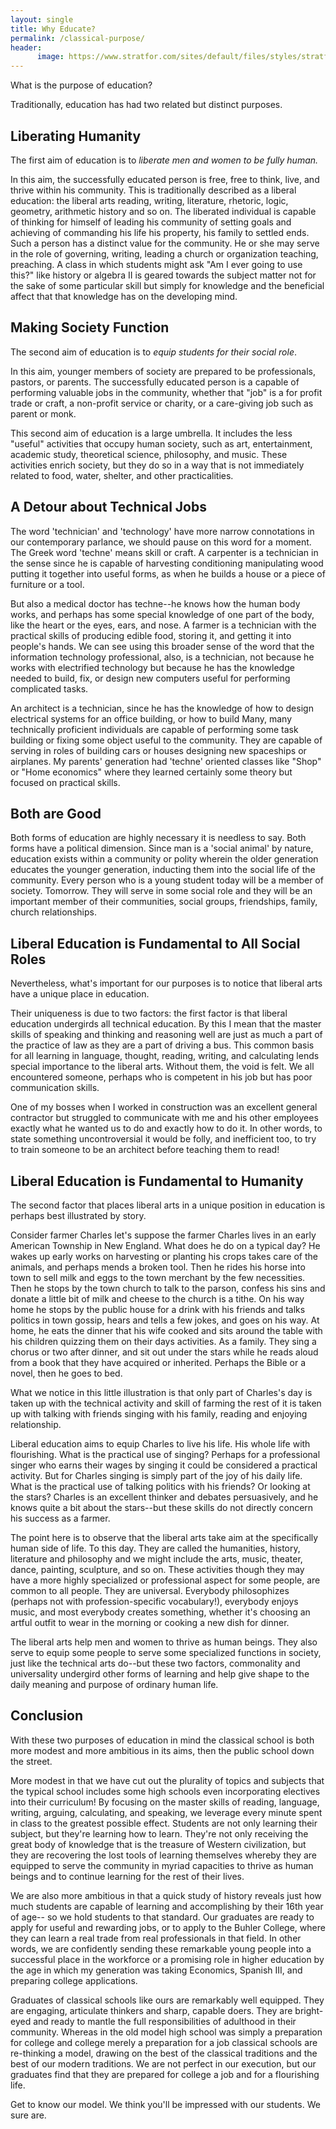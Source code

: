 ```yaml
---
layout: single
title: Why Educate? 
permalink: /classical-purpose/
header:
      image: https://www.stratfor.com/sites/default/files/styles/stratfor_full/public/main/images/athens-jerusalem.jpg?itok=PUGDe6ab
---
```



What is the purpose of education? 

Traditionally, education has had two related but distinct purposes. 


## Liberating Humanity

The first aim of education is to *liberate men and women to be fully human.* 

In this aim, the successfully educated person is free, free to think, live, and thrive within his community. This is traditionally described as a liberal education: the liberal arts reading, writing, literature, rhetoric, logic, geometry, arithmetic history and so on. The liberated individual is capable of thinking for himself of leading his community of setting goals and achieving of commanding his life his property, his family to settled ends. Such a person has a distinct value for the community. He or she may serve in the role of governing, writing, leading a church or organization teaching, preaching. A class in which students might ask "Am I ever going to use this?" like history or algebra II is geared towards the subject matter not for the sake of some particular skill but simply for knowledge and the beneficial affect that that knowledge has on the developing mind. 

## Making Society Function

The second aim of education is to *equip students for their social role*. 

In this aim, younger members of society are prepared to be professionals, pastors, or parents. The successfully educated person is a capable of performing valuable jobs in the community, whether that "job" is a for profit trade or craft,  a non-profit service or charity, or a care-giving job such as parent or monk. 

This second aim of education is a large umbrella. It includes the less "useful" activities that occupy human society, such as art, entertainment, academic study, theoretical science, philosophy, and music. These activities enrich society, but they do so in a way that is not immediately related to food, water, shelter, and other practicalities. 

## A Detour about Technical Jobs

The word 'technician' and 'technology' have more narrow connotations in our contemporary parlance, we should pause on this word for a moment. The Greek word 'techne' means skill or craft. A carpenter is a technician in the sense since he is capable of harvesting conditioning manipulating wood putting it together into useful forms, as when he builds a house or a piece of furniture or a tool. 

But also a medical doctor has techne--he knows how the human body works, and perhaps has some special knowledge of one part of the body, like the heart or the eyes, ears, and nose. A farmer is a technician with the practical skills of producing edible food, storing it, and getting it into people's hands. We can see using this broader sense of the word that the information technology professional, also, is a technician, not because he works with electrified technology but because he has the knowledge needed to build, fix, or design new computers useful for performing complicated tasks. 

An architect is a technician, since he has the knowledge of how to design electrical systems for an office building, or how to build Many, many technically proficient individuals are capable of performing some task building or fixing some object useful to the community. They are capable of serving in roles of building cars or houses designing new spaceships or airplanes. My parents' generation had 'techne' oriented classes like "Shop" or "Home economics" where they learned certainly some theory but focused on practical skills. 


## Both are Good

Both forms of education are highly necessary it is needless to say. Both forms have a political dimension. Since man is a 'social animal' by nature, education exists within a community or polity wherein the older generation educates the younger generation, inducting them into the social life of the community. Every person who is a young student today will be a member of society. Tomorrow. They will serve in some social role and they will be an important member of their communities, social groups, friendships, family, church relationships.


## Liberal Education is Fundamental to All Social Roles

Nevertheless, what's important for our purposes is to notice that liberal arts have a unique place in education. 

Their uniqueness is due to two factors: the first factor is that liberal education undergirds all technical education. By this I mean that the master skills of speaking and thinking and reasoning well are just as much a part of the practice of law as they are a part of driving a bus. This common basis for all learning in language, thought, reading, writing, and calculating lends special importance to the liberal arts. Without them, the void is felt. We all encountered someone, perhaps who is competent in his job but has poor communication skills. 

One of my bosses when I worked in construction was an excellent general contractor but struggled to communicate with me and his other employees exactly what he wanted us to do and exactly how to do it. In other words, to state something uncontroversial it would be folly, and inefficient too, to try to train someone to be an architect before teaching them to read!

## Liberal Education is Fundamental to Humanity

The second factor that places liberal arts in a unique position in education is perhaps best illustrated by story. 

Consider farmer Charles let's suppose the farmer Charles lives in an early American Township in New England. What does he do on a typical day? He wakes up early works on harvesting or planting his crops takes care of the animals, and perhaps mends a broken tool. Then he rides his horse into town to sell milk and eggs to the town merchant by the few necessities. Then he stops by the town church to talk to the parson, confess his sins and donate a little bit of milk and cheese to the church is a tithe. On his way home he stops by the public house for a drink with his friends and talks politics in town gossip, hears and tells a few jokes, and goes on his way. At home, he eats the dinner that his wife cooked and sits around the table with his children quizzing them on their days activities. As a family. They sing a chorus or two after dinner, and sit out under the stars while he reads aloud from a book that they have acquired or inherited. Perhaps the Bible or a novel, then he goes to bed. 

What we notice in this little illustration is that only part of Charles's day is taken up with the technical activity and skill of farming the rest of it is taken up with talking with friends singing with his family, reading and enjoying relationship. 

Liberal education aims to equip Charles to live his life. His whole life with flourishing. What is the practical use of singing? Perhaps for a professional singer who earns their wages by singing it could be considered a practical activity. But for Charles singing is simply part of the joy of his daily life. What is the practical use of talking politics with his friends? Or looking at the stars? Charles is an excellent thinker and debates persuasively, and he knows quite a bit about the stars--but these skills do not directly concern his success as a farmer. 

The point here is to observe that the liberal arts take aim at the specifically human side of life. To this day. They are called the humanities, history, literature and philosophy and we might include the arts, music, theater, dance, painting, sculpture, and so on. These activities though they may have a more highly specialized or professional aspect for some people, are common to all people. They are universal. Everybody philosophizes (perhaps not with profession-specific vocabulary!), everybody enjoys music, and most everybody creates something, whether it's choosing an artful outfit to wear in the morning or cooking a new dish for dinner. 

The liberal arts help men and women to thrive as human beings. They also serve to equip some people to serve some specialized functions in society, just like the technical arts do--but these two factors, commonality and universality undergird other forms of learning and help give shape to the daily meaning and purpose of ordinary human life. 


## Conclusion

With these two purposes of education in mind the classical school is both more modest and more ambitious in its aims, then the public school down the street. 

More modest in that we have cut out the plurality of topics and subjects that the typical school includes some high schools even incorporating electives into their curriculum! By focusing on the master skills of reading, language, writing, arguing, calculating, and speaking, we leverage every minute spent in class to the greatest possible effect. Students are not only learning their subject, but they're learning how to learn. They're not only receiving the great body of knowledge that is the treasure of Western civilization, but they are recovering the lost tools of learning themselves whereby they are equipped to serve the community in myriad capacities to thrive as human beings and to continue learning for the rest of their lives.

We are also more ambitious in that a quick study of history reveals just how much students are capable of learning and accomplishing by their 16th year of age-- so we hold students to that standard. Our graduates are ready to apply for useful and rewarding jobs, or to apply to the Buhler College, where they can learn a real trade from real professionals in that field. In other words, we are confidently sending these remarkable young people into a successful place in the workforce or a promising role in higher education by the age in which my generation was taking Economics, Spanish III, and preparing college applications. 

Graduates of classical schools like ours are remarkably well equipped. They are engaging, articulate thinkers and sharp, capable doers. They are bright-eyed and ready to mantle the full responsibilities of adulthood in their community. Whereas in the old model high school was simply a preparation for college and college merely a preparation for a job classical schools are re-thinking a model, drawing on the best of the classical traditions and the best of our modern traditions. We are not perfect in our execution, but our graduates find that they are prepared for college a job and for a flourishing life.

Get to know our model.  We think you'll be impressed with our students. We sure are. 